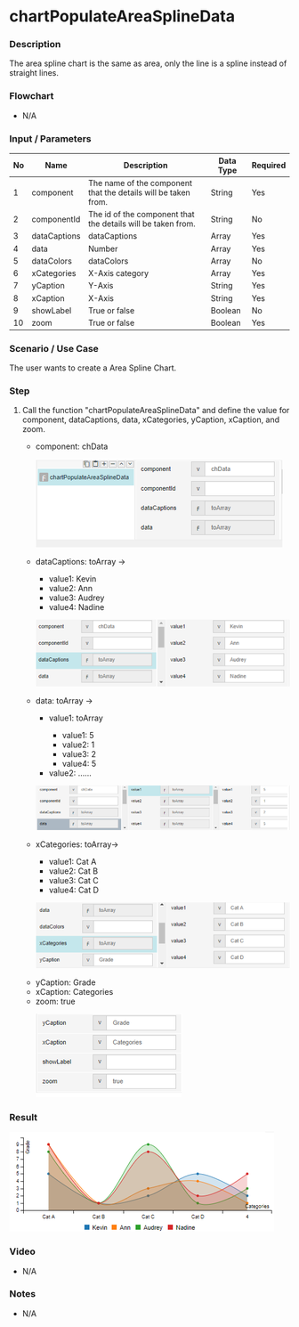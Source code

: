 ﻿# chartPopulateAreaSplineData

### Description

The area spline chart is the same as area, only the line is a spline instead of straight lines.

### Flowchart

- N/A 

### Input / Parameters

| No | Name | Description | Data Type | Required |
| ------ | ------ | ------ |------ | ------ |
| 1 | component | The name of the component that the details will be taken from. | String | Yes |
| 2 | componentId | The id of the component that the details will be taken from. | String | No |
| 3 | dataCaptions | dataCaptions | Array | Yes |
| 4 | data | Number | Array | Yes |
| 5 | dataColors | dataColors | Array | No |
| 6 | xCategories | X-Axis category | Array | Yes |
| 7 | yCaption | Y-Axis | String | Yes |
| 8 | xCaption | X-Axis | String | Yes |
| 9 | showLabel | True or false | Boolean | No |
| 10 | zoom | True or false | Boolean | Yes |

### Scenario / Use Case

The user wants to create a Area Spline Chart.

### Step

1. Call the function "chartPopulateAreaSplineData" and define the value     for component, dataCaptions, data, xCategories, yCaption, xCaption,      and zoom.
   <br>
   <ul>
   <li>component: chData</li>
  
   ![](../../../../document/function/Chart/chartPopulateAreaSplineData/chartPopulateAreaSplineData-step-1.png?raw=true)
   
   <li>dataCaptions: toArray -></li> 
                            <ul>
                            <li>value1: Kevin </li>
                            <li>value2: Ann  </li>
                            <li>value3: Audrey  </li>
                            <li>value4: Nadine </li> 
                            </ul>
   
   ![](../../../../document/function/Chart/chartPopulateAreaSplineData/chartPopulateAreaSplineData-step-2.png?raw=true)
   
   </li><li>data: toArray -></li> 
                          <ul>
                          <li>value1: toArray </li>
                          <ul>
                          <li>value1: 5 </li>
                          <li>value2: 1 </li>
                          <li>value3: 2 </li>
                          <li>value4: 5 </li>
                          </ul>
                          <li>value2: ...... </li>
                          </ul>
   
   ![](../../../../document/function/Chart/chartPopulateAreaSplineData/chartPopulateAreaSplineData-step-3.png?raw=true)
   
   <li>xCategories: toArray-></li>
                            <ul>
                            <li>value1: Cat A </li>
                            <li>value2: Cat B </li>
                            <li>value3: Cat C </li>
                            <li>value4: Cat D </li> 
                            </ul>
   
   ![](../../../../document/function/Chart/chartPopulateAreaSplineData/chartPopulateAreaSplineData-step-4.png?raw=true)
   
   <li>yCaption: Grade</li>
   <li>xCaption: Categories</li>
   <li>zoom: true</li>
   
   ![](../../../../document/function/Chart/chartPopulateAreaSplineData/chartPopulateAreaSplineData-step-5.png?raw=true)
   
   
### Result

![](../../../../document/function/Chart/chartPopulateAreaSplineData/chartPopulateAreaSplineData-result-1.png?raw=true)

### Video

- N/A

<!--[![Video](http://i.imgur.com/Ot5DWAW.png)](https://youtu.be/StTqXEQ2l-Y?t=35s)-->

### Notes

- N/A